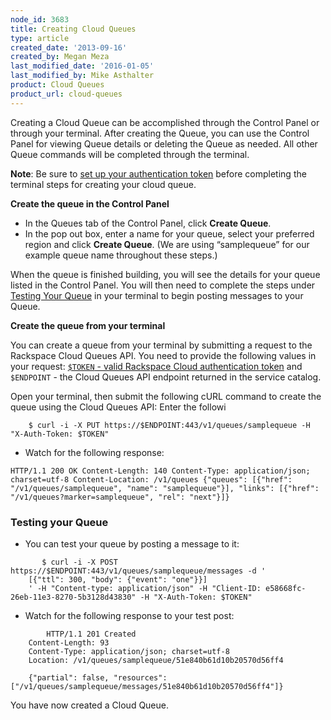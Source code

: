 ```yaml
---
node_id: 3683
title: Creating Cloud Queues
type: article
created_date: '2013-09-16'
created_by: Megan Meza
last_modified_date: '2016-01-05'
last_modified_by: Mike Asthalter
product: Cloud Queues
product_url: cloud-queues
---
```


Creating a Cloud Queue can be accomplished through the Control Panel or
through your terminal.  After creating the Queue, you can use the
Control Panel for viewing Queue details or deleting the Queue as
needed.  All other Queue commands will be completed through the
terminal.

**Note**: Be sure to [set up your authentication
token](/how-to/cloud-queues-curl-cookbook)
before completing the terminal steps for creating your cloud queue.

**Create the queue in the Control Panel**

-   In the Queues tab of the Control Panel, click **Create Queue**.
-   In the pop out box, enter a name for your queue, select your
    preferred region and click **Create Queue**. (We are using
    &ldquo;samplequeue&rdquo; for our example queue name throughout these steps.)

When the queue is finished building, you will see the details for your
queue listed in the Control Panel. You will then need to complete the
steps under [Testing Your
Queue](/how-to/cloud-queues-curl-cookbook)
in your terminal to begin posting messages to your Queue.

**Create the queue from your terminal** 

You can create a queue from your terminal by submitting a request to the Rackspace Cloud Queues API. You need to provide the following values in your request:
[``$TOKEN`` - valid Rackspace Cloud authentication token](https://developer.rackspace.com/docs/cloud-queues/v1/developer-guide/#document-getting-started/authenticate) and ``$ENDPOINT`` -  the Cloud Queues API endpoint returned in the service catalog.

Open your terminal, then submit the following cURL command to create the queue using the Cloud Queues API: Enter the followi

<!-- -->

        $ curl -i -X PUT https://$ENDPOINT:443/v1/queues/samplequeue -H "X-Auth-Token: $TOKEN"

-   Watch for the following response:

<!-- -->

    HTTP/1.1 200 OK Content-Length: 140 Content-Type: application/json; charset=utf-8 Content-Location: /v1/queues {"queues": [{"href": "/v1/queues/samplequeue", "name": "samplequeue"}], "links": [{"href": "/v1/queues?marker=samplequeue", "rel": "next"}]}

### Testing your Queue

-   You can test your queue by posting a message to it:

<!-- -->

           $ curl -i -X POST https://$ENDPOINT:443/v1/queues/samplequeue/messages -d '
        [{"ttl": 300, "body": {"event": "one"}}]
        ' -H "Content-type: application/json" -H "Client-ID: e58668fc-26eb-11e3-8270-5b3128d43830" -H "X-Auth-Token: $TOKEN"

-   Watch for the following response to your test post:

<!-- -->

            HTTP/1.1 201 Created
        Content-Length: 93
        Content-Type: application/json; charset=utf-8
        Location: /v1/queues/samplequeue/51e840b61d10b20570d56ff4

        {"partial": false, "resources": ["/v1/queues/samplequeue/messages/51e840b61d10b20570d56ff4"]}

You have now created a Cloud Queue.

